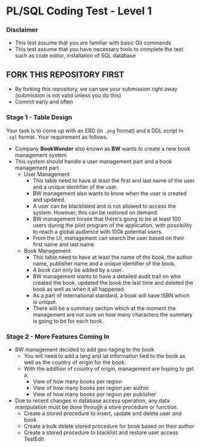 # PL/SQL Coding Test - Level 1

### Disclaimer
- This test assume that you are familiar with basic Git commands
- This test assume that you have necessary tools to complete the test such as code editor, installation of SQL database

## FORK THIS REPOSITORY FIRST
- By forking this repository, we can see your submission right away (submission is not valid unless you do this)
- Commit early and often

### Stage 1 - Table Design
Your task is to come up with an ERD (in `.png` format) and a DDL script in `.sql` format. Your requirement as follows.
- Company **BookWonder** also known as **BW** wants to create a new book management system
- This system should handle a user management part and a book management part
  - User Management
    - This table need to have at least the first and last name of the user and a unique identifier of the user.
    - BW management also wants to know when the user is created and updated.
    - A user can be blacklisted and is not allowed to access the system. However, this can be restored on demand.
    - BW management forsee that there's going to be at least 100 users during the pilot program of the application, with possibility to reach a global audience with 100k potential users.
    - From the UI, management can search the user based on their first name and last name.
  - Book Management
    - This table need to have at least the name of the book, the author name, publisher name and a unique identifier of the book.
    - A book can only be added by a user.
    - BW management wants to have a detailed audit trail on who created the book, updated the book the last time and deleted the book as well as when it all happened.
    - As a part of international standard, a book will have ISBN which is unique.
    - There will be a summary section which at the moment the management are not sure on how many characters the summary is going to be for each book.
    
### Stage 2 - More Features Coming In
- BW management decided to add geo-taging to the book
  - You will need to add a lang and lat information tied to the book as well as the country of origin for the book.
  - With the addition of country of origin, management are hoping to get a:
    - View of how many books per region
    - View of how many books per region per author
    - View of how many books per region per publisher
- Due to recent changes in database access operation, any data manipulation must be done through a store procedure or function.
  - Create a stored procedure to insert, update and delete user and book
  - Create a bulk delete stored procedure for book based on their author
  - Create a stored procedure to blacklist and restore user access
TestEdit
